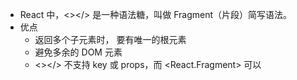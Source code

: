 -  React 中，<></> 是一种语法糖，叫做 Fragment（片段）简写语法。
- 优点
  - 返回多个子元素时， 要有唯一的根元素
  - 避免多余的 DOM 元素
  - <></> 不支持 key 或 props，而 <React.Fragment> 可以